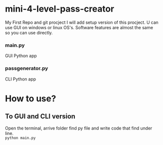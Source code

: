 # mini-4-level-pass-creator
My First Repo and git procject
I will add setup version of this procject. U can use GUI on windows or linux OS's.
Software features are almost the same so you can use directly.

### main.py
  GUI Python app
### passgenerator.py
  CLI Python app

# How to use?
## To GUI and CLI version
Open the terminal, arrive folder find py file and write code that find under line.
<br>
<code>python main.py </code>
